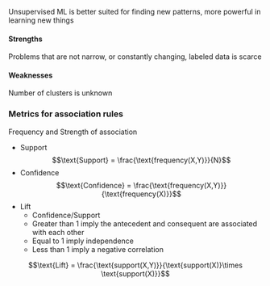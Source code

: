 Unsupervised ML is better suited for finding new patterns, more powerful in learning new things

#### Strengths
Problems that are not narrow, or constantly changing, labeled data is scarce
#### Weaknesses
Number of clusters is unknown

### Metrics for association rules
Frequency and Strength of association
- Support
$$\text{Support} = \frac{\text{frequency(X,Y)}}{N}$$
- Confidence
$$\text{Confidence} = \frac{\text{frequency(X,Y)}}{\text{frequency(X)}}$$
- Lift
    - Confidence/Support
    - Greater than 1 imply the antecedent and consequent are associated with each other
    - Equal to 1 imply independence
    - Less than 1 imply a negative correlation

$$\text{Lift} = \frac{\text{support(X,Y)}}{\text{support(X)}\times \text{support(X)}}$$
